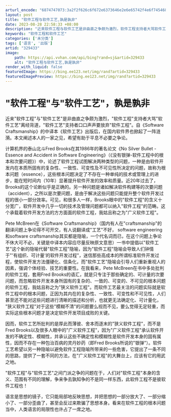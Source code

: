 ```yaml
---
arturl_encode: "6874747073:3a2f2f626c6f672e6373646e2e6e65742f4e6f745468617442:61642f61727469636c652f64657461696c732f333239343333"
layout: post
title: "软件工程与软件工艺,孰是孰非"
date: 2023-08-28 22:58:33 +08:00
description: "近来软件工程与软件工艺是非曲直之争颇为激烈，软件工程支持者大骂软件工艺"
keywords: "软件工程和软件工艺"
categories: ['未分类']
tags: ['语言', '出版']
artid: "329433"
image:
    path: https://api.vvhan.com/api/bing?rand=sj&artid=329433
    alt: "软件工程与软件工艺,孰是孰非"
render_with_liquid: false
featuredImage: https://bing.ee123.net/img/rand?artid=329433
featuredImagePreview: https://bing.ee123.net/img/rand?artid=329433
---
```


# "软件工程"与"软件工艺"，孰是孰非

近来"软件工程"与"软件工艺"是非曲直之争颇为激烈，"软件工程"支持者大骂"软件工艺"离经背道，"软件工艺"支持者口口声声要放弃"软件工程"。自《Software Craftsmanship》的中译本《软件工艺》出版后，在国内软件界也掀起了一阵涟漪。本文阐述本人的一家之见，希望有助于平息不必要之争论。
  
计算机界的泰山北斗Fred Brooks在其1986年的著名论文《No Silver Bullet - Essence and Accident in Software Engineering》（《没有银弹-软件工程中的根本和次要问题》）中，论述了软件工程试图解决两种类型的问题，一种是由软件开发内在本质所固有的复杂性、一致性、可变性及不可见性所决定的问题，故称为根本问题（essence），这些根本问题决定了不存在一种单纯的技术或管理上的进步，能在短时间内（10年）显著提升软件开发的效率和质量。近20年过去了，Brooks的这个论断似乎是正确的。另一种问题是诸如解决软件构建等的次要问题（accident），之所以是次要问题，是由于解决这些问题只能提升整个软件开发过程的很小一部分效率。可见，和很多人一样，Brooks眼中的"软件工程"的含义十分宽广，软件开发中几乎一切的技术及管理问题都可以纳入"软件工程"的范畴。这个承载着软件开发方法的方方面面的软件工程，我姑且称之为"广义软件工程"。
  
Pete McBreen在《Software Craftsmanship》（国内有人在"craftsmanship"的翻译问题上争论得不可开交，有人说翻译成"工艺"不好， software engineering和software craftsmanship其实都是隐喻，一个代名词而已，在这个问题上争论不休大可不必，关键是中译本内容应尽量反映原文意思）一书中提倡以"软件工艺"这个新的隐喻代替"软件工程"隐喻，因为"软件工程"隐喻会导致人们钟情于"'有组织、可计量'的软件开发过程"，迷信那些高成本的所谓标准软件开发过程，使软件开发方法僵硬化、信条化，而"软件工艺"隐喻会引导人们重新重视人的因素，强调个体经验、技艺的重要性。在我看来，Pete McBreen在书中多处批判的软件工程，套用Fred Brooks的语汇，就是只专注于那些确定的、可计量的次要问题，而忽略软件开发本身所固有的复杂的、一致的、可变的、不可见的根本问题的软件工程，我姑且称之为"狭义软件工程"。而软件工艺最关注的问题实际就是软件工程中的根本问题，正因为其内在的复杂性、一致性、可变性和不可见性，人们甚至还不能对这些问题进行清晰的描述和分析，也就更无法确定化、可计量化， "狭义软件工程"对于这些"模糊不清"的问题要么视而不见，要么觉得无足轻重，而实际这些根本问题才是决定软件开发项目成败的关键。
  
因而，软件工艺所批判的是厚此而薄彼、舍本而逐末的"狭义软件工程"，而不是Fred Brooks以及很多人眼中的"广义软件工程"，因为"广义软件工程"承认软件开发的不确定性、模糊性，并承认这些不确定性和模糊性是软件开发本身的固有属性，因而不存在一种包治百病的灵丹妙药（即Fred Brooks所说的"银弹"）。软件工艺希望以另一种隐喻以避免软件工程隐喻所带来的一些危害，它提出了一条不同的思路，提供了一套不同的方法，在"广义软件工程"的大舞台上，应该有它的用武之地。
  
"软件工程"与"软件工艺"之间门派之争的问题在于，人们对"软件工程"本身的含义、范围有不同的理解，争来争去孰知争的不是同一样东西，此软件工程不是彼软件工程也！
  
语言是思想的镜子，它只能局部地反映思想，并把思想的一部分放大了、一部分缩小了、一部分歪曲了，甚至会反过来欺骗了思想本身。看来在软件工程的根本问题当中，人类语言的局限性也许占了一席之地。